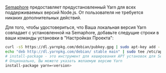 [Semaphore](https://semaphoreci.com/) предоставляет предустановленный Yarn для всех поддерживаемых версий Node.js. От пользователя не требуется никаких дополнительных действий.

Для того, чтобы удостовериться, что Ваша локальная версия Yarn совпадает с установленной на Semaphore, добавьте следущие строки в ваши команды установки в "Настройках Проекта":

```sh
curl -sS https://dl.yarnpkg.com/debian/pubkey.gpg | sudo apt-key add -
echo "deb http://dl.yarnpkg.com/debian/ stable main" | sudo tee /etc/apt/sources.list.d/yarn.list
# install-package - это инструмент для кеширования APT установок для Semaphore
# Опционально, Вы можете указать желаемую версию Yarn
install-package yarn=<version>
```